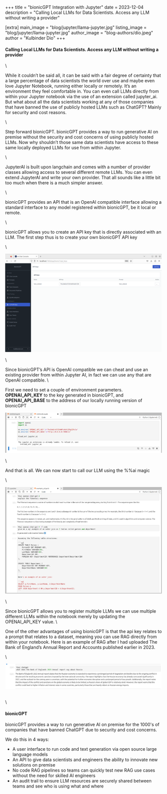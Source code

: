 +++
title = "bionicGPT Integration with Jupyter"
date = 2023-12-04
description = "Calling Local LLMs for Data Scientists. Access any LLM without writing a provider"

[extra]
main_image = "blog/jupyter/llama-jupyter.jpg"
listing_image = "blog/jupyter/llama-jupyter.jpg"
author_image = "blog-authors/dio.jpeg"
author = "Kulbinder Dio"
+++

#### Calling Local LLMs for Data Scientists. Access any LLM without writing a provider

\

While it couldn’t be said all, it can be said with a fair degree of certainty that a large
percentage of data scientists the world over use and maybe even love Jupyter Notebook,
running either locally or remotely. It’s an environment they feel comfortable in. You can even
call LLMs directly from within your Jupyter notebook via the use of an extension called
jupyter_ai. But what about all the data scientists working at any of those companies that
have banned the use of publicly hosted LLMs such as ChatGPT? Mainly for security and
cost reasons.

\

Step forward bionicGPT. bionicGPT provides a way to run generative AI on premise without
the security and cost concerns of using publicly hosted LLMs. Now why shouldn’t those
same data scientists have access to these same locally deployed LLMs for use from within
Jupyter.

\

JupyterAI is built upon langchain and comes with a number of provider classes allowing
access to several different remote LLMs. You can even extend JupyterAI and write your own
provider. That all sounds like a little bit too much when there is a much simpler answer.

\

bionicGPT provides an API that is an OpenAI compatible interface allowing a standard
interface to any model registered within bionicGPT, be it local or remote.

\

bionicGPT allows you to create an API key that is directly associated with an LLM.
The first step thus is to create your own bionicGPT API key

\



![alt text](screenshot1.png "Screen Shot 1")

\

Since bionicGPT’s API is OpenAI compatible we can cheat and use an existing provider
from within Jupyter AI, in fact we can use any that are OpenAI compatible.
\

First we need to set a couple of environment parameters.  
**OPENAI_API_KEY** to the key generated in bionicGPT, and  
**OPENAI_API_BASE** to the address of our locally running version of bionicGPT

![alt text](screenshot2.png "Screen Shot 2")

\

And that is all. We can now start to call our LLM using the %%ai magic

\

![alt text](screenshot3.png "Screen Shot 3")

\

Since bionicGPT allows you to register multiple LLMs we can use multiple different LLMs
within the notebook merely by updating the OPENAI_API_KEY value.
\

One of the other advantages of using bionicGPT is that the api key relates to a prompt that
relates to a dataset, meaning you can use RAG directly from within your notebook.
Here is an example of RAG after I had uploaded The Bank of England’s Annual Report and
Accounts published earlier in 2023.

\

![alt text](screenshot4.png "Screen Shot 4")

\
\

#### bionicGPT
bionicGPT provides a way to run generative AI on premise for the 1000's of companies that
have banned ChatGPT due to security and cost concerns.

We do this in 4 ways:
* A user interface to run code and text generation via open source large language models
* An API to give data scientists and engineers the ability to innovate new solutions on
premise
* No code RAG pipelines so teams can quickly test new RAG use cases without the need for
skilled AI engineers
* An audit trail to ensure LLM resources are securely shared between teams and see who is
using what and where
